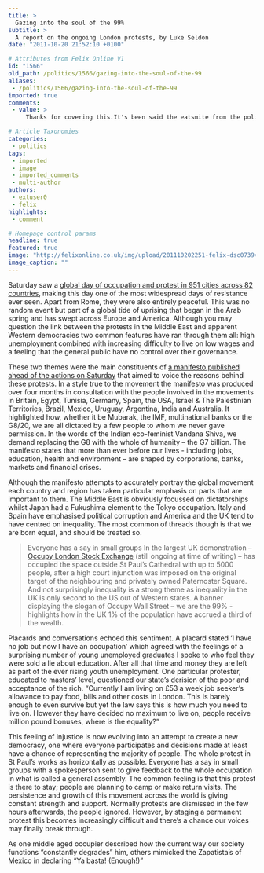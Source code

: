 ```yaml
---
title: >
  Gazing into the soul of the 99%
subtitle: >
  A report on the ongoing London protests, by Luke Seldon
date: "2011-10-20 21:52:10 +0100"

# Attributes from Felix Online V1
id: "1566"
old_path: /politics/1566/gazing-into-the-soul-of-the-99
aliases:
 - /politics/1566/gazing-into-the-soul-of-the-99
imported: true
comments:
 - value: >
     Thanks for covering this.It's been said the eatsmite from the police helicopter was 70,000 but they were told they could only say 35,000.Plebgate seems to be a complex scam aimed at dispiriting the police during the festive' season. Christmas for coppers often means no time with the family, a heavy workload dealing with stupid drunks and an increase in fatal road traffic collisions.Life is simple if you don't look too deep.

# Article Taxonomies
categories:
 - politics
tags:
 - imported
 - image
 - imported_comments
 - multi-author
authors:
 - extuser0
 - felix
highlights:
 - comment

# Homepage control params
headline: true
featured: true
image: "http://felixonline.co.uk/img/upload/201110202251-felix-dsc07394.jpg"
image_caption: ""
---
```


Saturday saw a [global day of occupation and protest in 951 cities across 82 countries](http://newsfeed.time.com/2011/10/17/solidarity-saturday-occupy-wall-street-goes-global/), making this day one of the most widespread days of resistance ever seen. Apart from Rome, they were also entirely peaceful. This was no random event but part of a global tide of uprising that began in the Arab spring and has swept across Europe and America. Although you may question the link between the protests in the Middle East and apparent Western democracies two common features have ran through them all: high unemployment combined with increasing difficulty to live on low wages and a feeling that the general public have no control over their governance.

These two themes were the main constituents of [a manifesto published ahead of the actions on Saturday](http://www.telegraph.co.uk/news/uknews/8831851/Occupy-protests-activists-deliver-charter-of-grievances.html) that aimed to voice the reasons behind these protests. In a style true to the movement the manifesto was produced over four months in consultation with the people involved in the movements in Britain, Egypt, Tunisia, Germany, Spain, the USA, Israel & The Palestinian Territories, Brazil, Mexico, Uruguay, Argentina, India and Australia. It highlighted how, whether it be Mubarak, the IMF, multinational banks or the G8/20, we are all dictated by a few people to whom we never gave permission. In the words of the Indian eco-feminist Vandana Shiva, we demand replacing the G8 with the whole of humanity – the G7 billion. The manifesto states that more than ever before our lives - including jobs, education, health and environment – are shaped by corporations, banks, markets and financial crises.

Although the manifesto attempts to accurately portray the global movement each country and region has taken particular emphasis on parts that are important to them. The Middle East is obviously focussed on dictatorships whilst Japan had a Fukushima element to the Tokyo occupation. Italy and Spain have emphasised political corruption and America and the UK tend to have centred on inequality. The most common of threads though is that we are born equal, and should be treated so.
> Everyone has a say in small groups
In the largest UK demonstration – [Occupy London Stock Exchange](http://occupylsx.org/) (still ongoing at time of writing) – has occupied the space outside St Paul’s Cathedral with up to 5000 people, after a high court injunction was imposed on the original target of the neighbouring and privately owned Paternoster Square. And not surprisingly inequality is a strong theme as inequality in the UK is only second to the US out of Western states. A banner displaying the slogan of Occupy Wall Street – we are the 99% - highlights how in the UK 1% of the population have accrued a third of the wealth.

Placards and conversations echoed this sentiment. A placard stated ‘I have no job but now I have an occupation’ which agreed with the feelings of a surprising number of young unemployed graduates I spoke to who feel they were sold a lie about education. After all that time and money they are left as part of the ever rising youth unemployment. One particular protester, educated to masters’ level, questioned our state’s derision of the poor and acceptance of the rich. “Currently I am living on £53 a week job seeker’s allowance to pay food, bills and other costs in London. This is barely enough to even survive but yet the law says this is how much you need to live on. However they have decided no maximum to live on, people receive million pound bonuses, where is the equality?”

This feeling of injustice is now evolving into an attempt to create a new democracy, one where everyone participates and decisions made at least have a chance of representing the majority of people. The whole protest in St Paul’s works as horizontally as possible. Everyone has a say in small groups with a spokesperson sent to give feedback to the whole occupation in what is called a general assembly. The common feeling is that this protest is there to stay; people are planning to camp or make return visits. The persistence and growth of this movement across the world is giving constant strength and support. Normally protests are dismissed in the few hours afterwards, the people ignored. However, by staging a permanent protest this becomes increasingly difficult and there’s a chance our voices may finally break through.

As one middle aged occupier described how the current way our society functions “constantly degrades” him, others mimicked the Zapatista’s of Mexico in declaring “Ya basta! (Enough!)”
